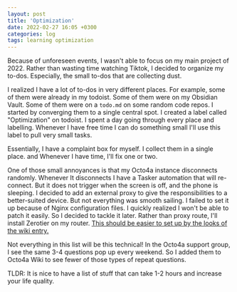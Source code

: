 ```yaml
---
layout: post
title: 'Optimization'
date: 2022-02-27 16:05 +0300
categories: log
tags: learning optimization
---
```

Because of unforeseen events, I wasn't able to focus on my main project of 2022. Rather than wasting time watching Tiktok, I decided to organize my to-dos. Especially, the small to-dos that are collecting dust.

I realized I have a lot of to-dos in very different places. For example, some of them were already in my todoist. Some of them were on my Obsidian Vault. Some of them were on a `todo.md` on some random code repos. I started by converging them to a single central spot. I created a label called "Optimization" on todoist. I spent a day going through every place and labelling. Whenever I have free time I can do something small I'll use this label to pull very small tasks.

Essentially, I have a complaint box for myself. I collect them in a single place. and Whenever I have time, I'll fix one or two.

One of those small annoyances is that my Octo4a instance disconnects randomly. Whenever It disconnects I have a Tasker automation that will re-connect. But it does not trigger when the screen is off, and the phone is sleeping. I decided to add an external proxy to give the responsibilities to a better-suited device. But not everything was smooth sailing. I failed to set it up because of Nginx configuration files. I quickly realized I won't be able to patch it easily. So I decided to tackle it later. Rather than proxy route, I'll install Zerotier on my router. [This should be easier to set up by the looks of the wiki entry.](https://github.com/mwarning/zerotier-openwrt/wiki)

Not everything in this list will be this technical! In the Octo4a support group, I see the same 3-4 questions pop up every weekend. So I added them to Octo4a Wiki to see fewer of those types of repeat questions.

TLDR: It is nice to have a list of stuff that can take 1-2 hours and increase your life quality.